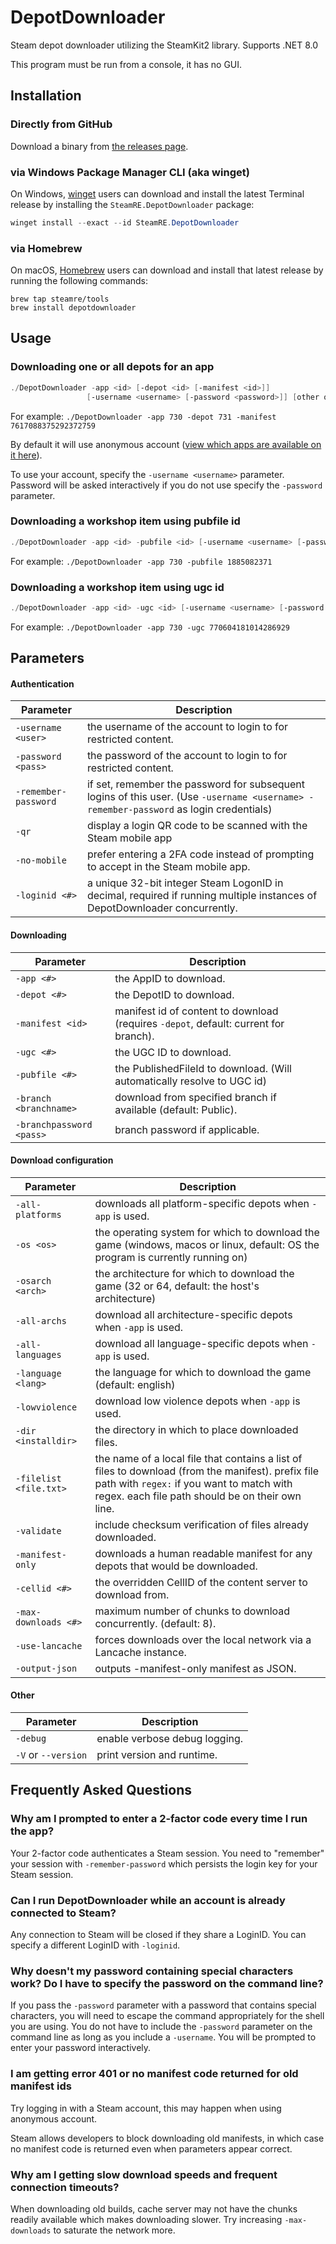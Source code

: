 DepotDownloader
===============

Steam depot downloader utilizing the SteamKit2 library. Supports .NET 8.0

This program must be run from a console, it has no GUI.

## Installation

### Directly from GitHub

Download a binary from [the releases page](https://github.com/SteamRE/DepotDownloader/releases/latest).

### via Windows Package Manager CLI (aka winget)

On Windows, [winget](https://github.com/microsoft/winget-cli) users can download and install
the latest Terminal release by installing the `SteamRE.DepotDownloader`
package:

```powershell
winget install --exact --id SteamRE.DepotDownloader
```

### via Homebrew

On macOS, [Homebrew](https://brew.sh) users can download and install that latest release by running the following commands:

```shell
brew tap steamre/tools
brew install depotdownloader
```

## Usage

### Downloading one or all depots for an app
```powershell
./DepotDownloader -app <id> [-depot <id> [-manifest <id>]]
                 [-username <username> [-password <password>]] [other options]
```

For example: `./DepotDownloader -app 730 -depot 731 -manifest 7617088375292372759`

By default it will use anonymous account ([view which apps are available on it here](https://steamdb.info/sub/17906/)).

To use your account, specify the `-username <username>` parameter. Password will be asked interactively if you do
not use specify the `-password` parameter.

### Downloading a workshop item using pubfile id
```powershell
./DepotDownloader -app <id> -pubfile <id> [-username <username> [-password <password>]]
```

For example: `./DepotDownloader -app 730 -pubfile 1885082371`

### Downloading a workshop item using ugc id
```powershell
./DepotDownloader -app <id> -ugc <id> [-username <username> [-password <password>]]
```

For example: `./DepotDownloader -app 730 -ugc 770604181014286929`

## Parameters

#### Authentication

Parameter               | Description
----------------------- | -----------
`-username <user>`      | the username of the account to login to for restricted content.
`-password <pass>`      | the password of the account to login to for restricted content.
`-remember-password`    | if set, remember the password for subsequent logins of this user. (Use `-username <username> -remember-password` as login credentials)
`-qr`                   | display a login QR code to be scanned with the Steam mobile app
`-no-mobile`            | prefer entering a 2FA code instead of prompting to accept in the Steam mobile app.
`-loginid <#>`          | a unique 32-bit integer Steam LogonID in decimal, required if running multiple instances of DepotDownloader concurrently.

#### Downloading

Parameter                | Description
------------------------ | -----------
`-app <#>`               | the AppID to download.
`-depot <#>`             | the DepotID to download.
`-manifest <id>`         | manifest id of content to download (requires `-depot`, default: current for branch).
`-ugc <#>`               | the UGC ID to download.
`-pubfile <#>`           | the PublishedFileId to download. (Will automatically resolve to UGC id)
`-branch <branchname>`   | download from specified branch if available (default: Public).
`-branchpassword <pass>` | branch password if applicable.

#### Download configuration

Parameter               | Description
----------------------- | -----------
`-all-platforms`        | downloads all platform-specific depots when `-app` is used.
`-os <os>`              | the operating system for which to download the game (windows, macos or linux, default: OS the program is currently running on)
`-osarch <arch>`        | the architecture for which to download the game (32 or 64, default: the host's architecture)
`-all-archs`            | download all architecture-specific depots when `-app` is used.
`-all-languages`        | download all language-specific depots when `-app` is used.
`-language <lang>`      | the language for which to download the game (default: english)
`-lowviolence`          | download low violence depots when `-app` is used.
`-dir <installdir>`     | the directory in which to place downloaded files.
`-filelist <file.txt>`  | the name of a local file that contains a list of files to download (from the manifest). prefix file path with `regex:` if you want to match with regex. each file path should be on their own line.
`-validate`             | include checksum verification of files already downloaded.
`-manifest-only`        | downloads a human readable manifest for any depots that would be downloaded.
`-cellid <#>`           | the overridden CellID of the content server to download from.
`-max-downloads <#>`    | maximum number of chunks to download concurrently. (default: 8).
`-use-lancache`         | forces downloads over the local network via a Lancache instance.
`-output-json`          | outputs -manifest-only manifest as JSON.

#### Other

Parameter               | Description
----------------------- | -----------
`-debug`                | enable verbose debug logging.
`-V` or `--version`     | print version and runtime.

## Frequently Asked Questions

### Why am I prompted to enter a 2-factor code every time I run the app?
Your 2-factor code authenticates a Steam session. You need to "remember" your session with `-remember-password` which persists the login key for your Steam session.

### Can I run DepotDownloader while an account is already connected to Steam?
Any connection to Steam will be closed if they share a LoginID. You can specify a different LoginID with `-loginid`.

### Why doesn't my password containing special characters work? Do I have to specify the password on the command line?
If you pass the `-password` parameter with a password that contains special characters, you will need to escape the command appropriately for the shell you are using. You do not have to include the `-password` parameter on the command line as long as you include a `-username`. You will be prompted to enter your password interactively.

### I am getting error 401 or no manifest code returned for old manifest ids
Try logging in with a Steam account, this may happen when using anonymous account.

Steam allows developers to block downloading old manifests, in which case no manifest code is returned even when parameters appear correct.

### Why am I getting slow download speeds and frequent connection timeouts?
When downloading old builds, cache server may not have the chunks readily available which makes downloading slower.
Try increasing `-max-downloads` to saturate the network more.
